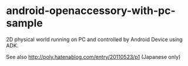 android-openaccessory-with-pc-sample
====================================

2D physical world running on PC and controlled by Android Device using ADK.

See also http://poly.hatenablog.com/entry/20110523/p1 (Japanese only)
